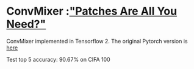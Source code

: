 # ConvMixer :["Patches Are All You Need?"](https://openreview.net/forum?id=TVHS5Y4dNvM) 
ConvMixer implemented in Tensorflow 2. 
The original Pytorch version is [here](https://github.com/tmp-iclr/convmixer)

Test top 5 accuracy: 90.67% on CIFA 100

